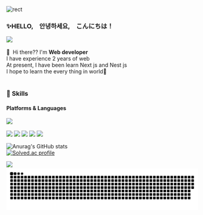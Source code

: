 
![rect](https://capsule-render.vercel.app/api?type=rect&color=gradient&text=%20%20WELCOME!😶%20%20&fontAlign=30&fontSize=30&textBg=true&desc=FENTBOIJUN's%27Github&descAlign=60&descAlignY=50)


### ✨HELLO,　안녕하세요,　こんにちは！
<p>
  <a href="mailto:fentboijun@gmail.com" target="_blank"><img src="https://img.shields.io/badge/fentboijun@gmail.com-EA4335?style=flat-square&logo=Gmail&logoColor=white"/></a>
</p>

<p>
  👋&nbsp; Hi there?? I'm <b>Web developer</b><br/>
  I have experience 2 years of web<br/>
  At present, I have been learn Next js and Nest js<br/>
  I hope to learn the every thing in world🤗<br/><br/>
</p>


### 🤣 Skills
#### Platforms & Languages
<p>
  <img src="https://img.shields.io/badge/html5-ffffff?style=flat-square&logo=html5&logoColor=#E34F26"/>
</p>
<p>
  <img src="https://img.shields.io/badge/javascript-262626?style=flat-square&logo=javascript&logoColor=#F7DF1E"/>
  <img src="https://img.shields.io/badge/jquery-262626?style=flat-square&logo=jquery&logoColor=#0769AD"/>
  <img src="https://img.shields.io/badge/bootstrap-262626?style=flat-square&logo=bootstrap&logoColor=#1572B6"/>
  <img src="https://img.shields.io/badge/php-262626?style=flat-square&logo=php&logoColor=#777BB4"/>
  <img src="https://img.shields.io/badge/laravel-262626?style=flat-square&logo=laravel&logoColor=#FF2D20"/>

</p>


![Anurag's GitHub stats](https://github-readme-stats.vercel.app/api?username=fuyukawakazuyuki&show_icons=true&theme=blue_navy )
<br/>
[![Solved.ac
profile](http://mazassumnida.wtf/api/v2/generate_badge?boj=fuyukawakazuyuki)](https://solved.ac/fuyukawakazuyuki)

![](./profile-3d-contrib/profile-night-rainbow.svg)
![snake gif](https://github.com/fentboijun/fentboijun/blob/output/github-contribution-grid-snake.svg)

